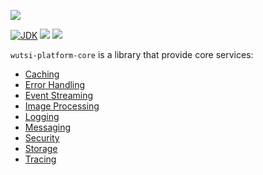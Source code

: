 [![](https://github.com/wutsi/wutsi-mono/actions/workflows/libs-wutsi-platform-core-master.yml/badge.svg)](https://github.com/wutsi/wutsi-mono/actions/workflows/libs-wutsi-platform-core-master.yml)

[![JDK](https://img.shields.io/badge/jdk-11-brightgreen.svg)](https://jdk.java.net/11/)
[![](https://img.shields.io/badge/maven-3.6-brightgreen.svg)](https://maven.apache.org/download.cgi)
![](https://img.shields.io/badge/language-kotlin-blue.svg)

`wutsi-platform-core` is a library that provide core services:

- [Caching](docs/Caching.md)
- [Error Handling](docs/Error.md)
- [Event Streaming](docs/Stream.md)
- [Image Processing](docs/Image.md)
- [Logging](docs/Logging.md)
- [Messaging](docs/Messaging.md)
- [Security](docs/Security.md)
- [Storage](docs/Storage.md)
- [Tracing](docs/Tracing.md)

